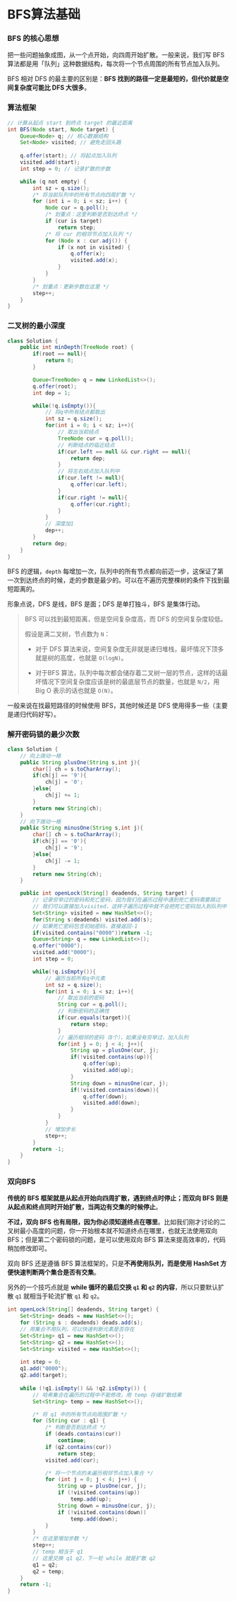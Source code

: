 # BFS算法基础
### BFS 的核心思想

把一些问题抽象成图，从一个点开始，向四周开始扩散。一般来说，我们写 BFS 算法都是用「队列」这种数据结构，每次将一个节点周围的所有节点加入队列。

BFS 相对 DFS 的最主要的区别是：**BFS 找到的路径一定是最短的，但代价就是空间复杂度可能比 DFS 大很多**。

### 算法框架

```java
// 计算从起点 start 到终点 target 的最近距离
int BFS(Node start, Node target) {
    Queue<Node> q; // 核心数据结构
    Set<Node> visited; // 避免走回头路
    
    q.offer(start); // 将起点加入队列
    visited.add(start);
    int step = 0; // 记录扩散的步数

    while (q not empty) {
        int sz = q.size();
        /* 将当前队列中的所有节点向四周扩散 */
        for (int i = 0; i < sz; i++) {
            Node cur = q.poll();
            /* 划重点：这里判断是否到达终点 */
            if (cur is target)
                return step;
            /* 将 cur 的相邻节点加入队列 */
            for (Node x : cur.adj()) {
                if (x not in visited) {
                    q.offer(x);
                    visited.add(x);
                }
            }
        }
        /* 划重点：更新步数在这里 */
        step++;
    }
}

```

### 二叉树的最小深度

```java
class Solution {
    public int minDepth(TreeNode root) {
        if(root == null){
            return 0;
        }

        Queue<TreeNode> q = new LinkedList<>();
        q.offer(root);
        int dep = 1;

        while(!q.isEmpty()){
            // 将q中所有结点都取出
            int sz = q.size();
            for(int i = 0; i < sz; i++){
                // 取出当前结点
                TreeNode cur = q.poll();
                // 判断结点的临近结点
                if(cur.left == null && cur.right == null){
                    return dep;
                }
                // 将左右结点加入队列中
                if(cur.left != null){
                    q.offer(cur.left);
                }
                if(cur.right != null){
                    q.offer(cur.right);
                }
            }
            // 深度加1
            dep++;
        }
        return dep;
    }
}
```

 BFS 的逻辑，`depth` 每增加一次，队列中的所有节点都向前迈一步，这保证了第一次到达终点的时候，走的步数是最少的。可以在不遍历完整棵树的条件下找到最短距离的。
 
 形象点说，DFS 是线，BFS 是面；DFS 是单打独斗，BFS 是集体行动。
 
 > BFS 可以找到最短距离，但是空间复杂度高，而 DFS 的空间复杂度较低。
 > 
 > 假设是满二叉树，节点数为 `N`：
 > 
 > - 对于 DFS 算法来说，空间复杂度无非就是递归堆栈，最坏情况下顶多就是树的高度，也就是 `O(logN)`。
 > 
 > - 对于BFS 算法，队列中每次都会储存着二叉树一层的节点，这样的话最坏情况下空间复杂度应该是树的最底层节点的数量，也就是 `N/2`，用 Big O 表示的话也就是 `O(N)`。

一般来说在找最短路径的时候使用 BFS，其他时候还是 DFS 使用得多一些（主要是递归代码好写）。

### 解开密码锁的最少次数

```java
class Solution {
    // 向上拨动一格
    public String plusOne(String s,int j){
        char[] ch = s.toCharArray();
        if(ch[j] == '9'){
            ch[j] = '0';
        }else{
            ch[j] += 1;
        }
        return new String(ch);
    }
    // 向下拨动一格
    public String minusOne(String s,int j){
        char[] ch = s.toCharArray();
        if(ch[j] == '0'){
            ch[j] = '9';
        }else{
            ch[j] -= 1;
        }
        return new String(ch);
    }

    public int openLock(String[] deadends, String target) {
        // 记录穷举过的密码和死亡密码，因为我们在遍历过程中遇到死亡密码需要跳过
        // 我们可以直接加入visited，这样子遍历过程中就不会把死亡密码加入到队列中
        Set<String> visited = new HashSet<>();
        for(String s:deadends) visited.add(s);
        // 如果死亡密码包含初始密码，直接返回-1
        if(visited.contains("0000"))return -1;
        Queue<String> q = new LinkedList<>();
        q.offer("0000");
        visited.add("0000");
        int step = 0;

        while(!q.isEmpty()){
            // 遍历当前所有q中元素
            int sz = q.size();
            for(int i = 0; i < sz; i++){
                // 取出当前的密码
                String cur = q.poll();
                // 判断密码的正确性
                if(cur.equals(target)){
                    return step;
                }
                // 遍历相邻的密码（8个），如果没有穷举过，加入队列
                for(int j = 0; j < 4; j++){
                    String up = plusOne(cur, j);
                    if(!visited.contains(up)){
                        q.offer(up);
                        visited.add(up);
                    }
                    String down = minusOne(cur, j);
                    if(!visited.contains(down)){
                        q.offer(down);
                        visited.add(down);
                    }
                }
            }
            // 增加步长
            step++;
        }
        return -1;
    }
}
```

### 双向BFS

**传统的 BFS 框架就是从起点开始向四周扩散，遇到终点时停止；而双向 BFS 则是从起点和终点同时开始扩散，当两边有交集的时候停止**。

**不过，双向 BFS 也有局限，因为你必须知道终点在哪里**。比如我们刚才讨论的二叉树最小高度的问题，你一开始根本就不知道终点在哪里，也就无法使用双向 BFS；但是第二个密码锁的问题，是可以使用双向 BFS 算法来提高效率的，代码稍加修改即可。

双向 BFS 还是遵循 BFS 算法框架的，只是**不再使用队列，而是使用 HashSet 方便快速判断两个集合是否有交集**。

另外的一个技巧点就是 **while 循环的最后交换 `q1` 和 `q2` 的内容**，所以只要默认扩散 `q1` 就相当于轮流扩散 `q1` 和 `q2`。

```java
int openLock(String[] deadends, String target) {
    Set<String> deads = new HashSet<>();
    for (String s : deadends) deads.add(s);
    // 用集合不用队列，可以快速判断元素是否存在
    Set<String> q1 = new HashSet<>();
    Set<String> q2 = new HashSet<>();
    Set<String> visited = new HashSet<>();
    
    int step = 0;
    q1.add("0000");
    q2.add(target);
    
    while (!q1.isEmpty() && !q2.isEmpty()) {
        // 哈希集合在遍历的过程中不能修改，用 temp 存储扩散结果
        Set<String> temp = new HashSet<>();

        /* 将 q1 中的所有节点向周围扩散 */
        for (String cur : q1) {
            /* 判断是否到达终点 */
            if (deads.contains(cur))
                continue;
            if (q2.contains(cur))
                return step;
            visited.add(cur);

            /* 将一个节点的未遍历相邻节点加入集合 */
            for (int j = 0; j < 4; j++) {
                String up = plusOne(cur, j);
                if (!visited.contains(up))
                    temp.add(up);
                String down = minusOne(cur, j);
                if (!visited.contains(down))
                    temp.add(down);
            }
        }
        /* 在这里增加步数 */
        step++;
        // temp 相当于 q1
        // 这里交换 q1 q2，下一轮 while 就是扩散 q2
        q1 = q2;
        q2 = temp;
    }
    return -1;
}
```